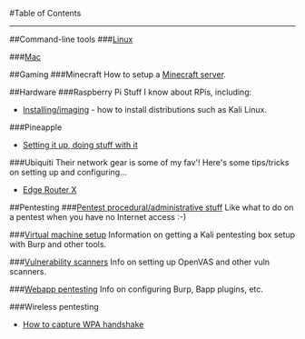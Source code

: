 #Table of Contents

---

##Command-line tools
###[Linux](cmdline/linux/linux.md)
 
###[Mac](cmdline/mac/mac.md)

##Gaming
###Minecraft
How to setup a [Minecraft server](gaming/minecraft.md).

##Hardware
###Raspberry Pi
Stuff I know about RPis, including:

* [Installing/imaging](hardware/raspberrypi/installing-imaging.md) - how to install distributions such as Kali Linux.

###Pineapple
* [Setting it up, doing stuff with it](hardware/pineapple/pineapple.md)

###Ubiquiti 
Their network gear is some of my fav'! Here's some tips/tricks on setting up and configuring...

* [Edge Router X](hardware/ubiquiti/edgerouterx/erx.md)

##Pentesting
###[Pentest procedural/administrative stuff](pentesting/admin/admin.md)
Like what to do on a pentest when you have no Internet access :-)

###[Virtual machine setup](pentesting/vm-setup/vm-setup.md)
Information on getting a Kali pentesting box setup with Burp and other tools.

###[Vulnerability scanners](pentesting/vulnerability-scanners/index.md) 
Info on setting up OpenVAS and other vuln scanners.

###[Webapp pentesting](pentesting/webapp/index.md)
Info on configuring Burp, Bapp plugins, etc.

###Wireless pentesting
* [How to capture WPA handshake](pentesting/wireless/wpa.md)